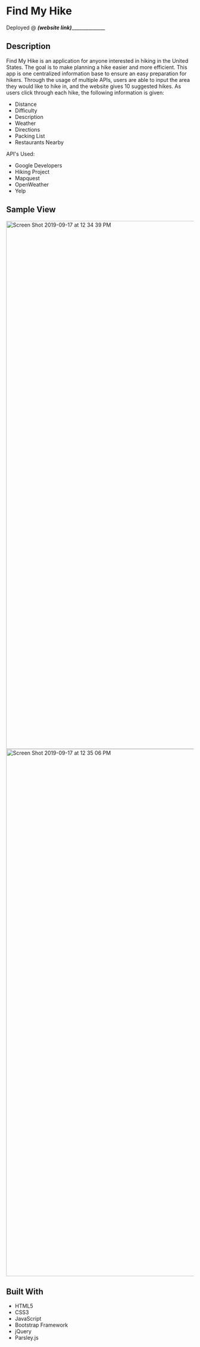 
# Find My Hike

Deployed @ _____(website link)___________________

## Description
Find My Hike is an application for anyone interested in hiking in the United States. The goal is to make planning a hike easier and more efficient. This app is one centralized information base to ensure an easy preparation for hikers. Through the usage of multiple APIs, users are able to input the area they would like to hike in, and the website gives 10 suggested hikes. As users click through each hike, the following information is given:
* Distance
* Difficulty
* Description
* Weather
* Directions
* Packing List
* Restaurants Nearby

API's Used:
* Google Developers
* Hiking Project
* Mapquest
* OpenWeather
* Yelp


## Sample View

<img width="1413" alt="Screen Shot 2019-09-17 at 12 34 39 PM" src="https://user-images.githubusercontent.com/52515674/65074226-41208100-d949-11e9-9613-684f9e2db831.png">

<img width="1411" alt="Screen Shot 2019-09-17 at 12 35 06 PM" src="https://user-images.githubusercontent.com/52515674/65074315-6ca36b80-d949-11e9-9b98-4ae2efbeda6e.png">


## Built With
* HTML5
* CSS3
* JavaScript
* Bootstrap Framework
* jQuery
* Parsley.js
